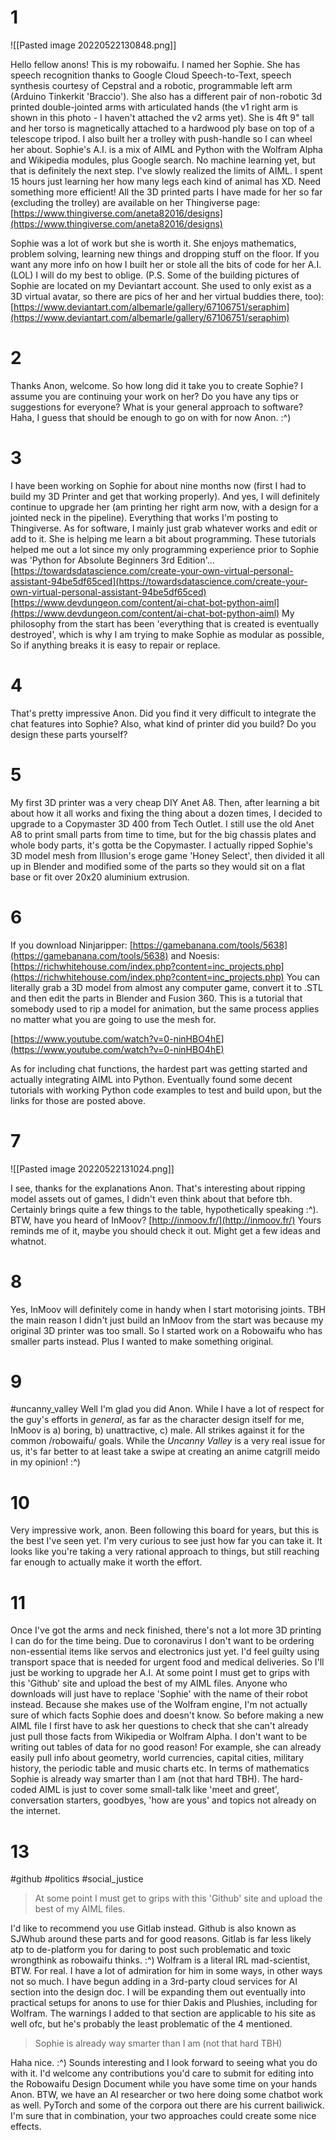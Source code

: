# 1
![[Pasted image 20220522130848.png]]

Hello fellow anons! This is my robowaifu. I named her Sophie. She has speech recognition thanks to Google Cloud Speech-to-Text, speech synthesis courtesy of Cepstral and a robotic, programmable left arm (Arduino Tinkerkit 'Braccio'). She also has a different pair of non-robotic 3d printed double-jointed arms with articulated hands (the v1 right arm is shown in this photo - I haven't attached the v2 arms yet). She is 4ft 9" tall and her torso is magnetically attached to a hardwood ply base on top of a telescope tripod. I also built her a trolley with push-handle so I can wheel her about. Sophie's A.I. is a mix of AIML and Python with the Wolfram Alpha and Wikipedia modules, plus Google search. No machine learning yet, but that is definitely the next step. I've slowly realized the limits of AIML. I spent 15 hours just learning her how many legs each kind of animal has XD. Need something more efficient! All the 3D printed parts I have made for her so far (excluding the trolley) are available on her Thingiverse page: [https://www.thingiverse.com/aneta82016/designs](https://www.thingiverse.com/aneta82016/designs) 

Sophie was a lot of work but she is worth it. She enjoys mathematics, problem solving, learning new things and dropping stuff on the floor. If you want any more info on how I built her or stole all the bits of code for her A.I. (LOL) I will do my best to oblige. (P.S. Some of the building pictures of Sophie are located on my Deviantart account. She used to only exist as a 3D virtual avatar, so there are pics of her and her virtual buddies there, too): [https://www.deviantart.com/albemarle/gallery/67106751/seraphim](https://www.deviantart.com/albemarle/gallery/67106751/seraphim)

# 2
Thanks Anon, welcome. So how long did it take you to create Sophie? I assume you are continuing your work on her? Do you have any tips or suggestions for everyone? What is your general approach to software? Haha, I guess that should be enough to go on with for now Anon. :^)

# 3
I have been working on Sophie for about nine months now (first I had to build my 3D Printer and get that working properly). And yes, I will definitely continue to upgrade her (am printing her right arm now, with a design for a jointed neck in the pipeline). Everything that works I'm posting to Thingiverse. As for software, I mainly just grab whatever works and edit or add to it. She is helping me learn a bit about programming. These tutorials helped me out a lot since my only programming experience prior to Sophie was 'Python for Absolute Beginners 3rd Edition'... [https://towardsdatascience.com/create-your-own-virtual-personal-assistant-94be5df65ced](https://towardsdatascience.com/create-your-own-virtual-personal-assistant-94be5df65ced) [https://www.devdungeon.com/content/ai-chat-bot-python-aiml](https://www.devdungeon.com/content/ai-chat-bot-python-aiml) My philosophy from the start has been 'everything that is created is eventually destroyed', which is why I am trying to make Sophie as modular as possible, So if anything breaks it is easy to repair or replace.

# 4
That's pretty impressive Anon. Did you find it very difficult to integrate the chat features into Sophie? Also, what kind of printer did you build? Do you design these parts yourself?

# 5
My first 3D printer was a very cheap DIY Anet A8. Then, after learning a bit about how it all works and fixing the thing about a dozen times, I decided to upgrade to a Copymaster 3D 400 from Tech Outlet. I still use the old Anet A8 to print small parts from time to time, but for the big chassis plates and whole body parts, it's gotta be the Copymaster. I actually ripped Sophie's 3D model mesh from Illusion's eroge game 'Honey Select', then divided it all up in Blender and modified some of the parts so they would sit on a flat base or fit over 20x20 aluminium extrusion.

# 6
If you download Ninjaripper: [https://gamebanana.com/tools/5638](https://gamebanana.com/tools/5638) and Noesis: [https://richwhitehouse.com/index.php?content=inc_projects.php](https://richwhitehouse.com/index.php?content=inc_projects.php) You can literally grab a 3D model from almost any computer game, convert it to .STL and then edit the parts in Blender and Fusion 360. This is a tutorial that somebody used to rip a model for animation, but the same process applies no matter what you are going to use the mesh for. 

[https://www.youtube.com/watch?v=0-ninHBO4hE](https://www.youtube.com/watch?v=0-ninHBO4hE)

As for including chat functions, the hardest part was getting started and actually integrating AIML into Python. Eventually found some decent tutorials with working Python code examples to test and build upon, but the links for those are posted above.

# 7
![[Pasted image 20220522131024.png]]

I see, thanks for the explanations Anon. That's interesting about ripping model assets out of games, I didn't even think about that before tbh. Certainly brings quite a few things to the table, hypothetically speaking :^). BTW, have you heard of InMoov? [http://inmoov.fr/](http://inmoov.fr/) Yours reminds me of it, maybe you should check it out. Might get a few ideas and whatnot.

# 8
Yes, InMoov will definitely come in handy when I start motorising joints. TBH the main reason I didn't just build an InMoov from the start was because my original 3D printer was too small. So I started work on a Robowaifu who has smaller parts instead. Plus I wanted to make something original.

# 9
#uncanny_valley
Well I'm glad you did Anon. While I have a lot of respect for the guy's efforts in _general_, as far as the character design itself for me, InMoov is a) boring, b) unattractive, c) male. All strikes against it for the common /robowaifu/ goals. While the _Uncanny Valley_ is a very real issue for us, it's far better to at least take a swipe at creating an anime catgrill meido in my opinion! :^)

# 10
Very impressive work, anon. Been following this board for years, but this is the best I've seen yet. I'm very curious to see just how far you can take it. It looks like you're taking a very rational approach to things, but still reaching far enough to actually make it worth the effort.

# 11
Once I've got the arms and neck finished, there's not a lot more 3D printing I can do for the time being. Due to coronavirus I don't want to be ordering non-essential items like servos and electronics just yet. I'd feel guilty using transport space that is needed for urgent food and medical deliveries. So I'll just be working to upgrade her A.I. At some point I must get to grips with this 'Github' site and upload the best of my AIML files. Anyone who downloads will just have to replace 'Sophie' with the name of their robot instead. Because she makes use of the Wolfram engine, I'm not actually sure of which facts Sophie does and doesn't know. So before making a new AIML file I first have to ask her questions to check that she can't already just pull those facts from Wikipedia or Wolfram Alpha. I don't want to be writing out tables of data for no good reason! For example, she can already easily pull info about geometry, world currencies, capital cities, military history, the periodic table and music charts etc. In terms of mathematics Sophie is already way smarter than I am (not that hard TBH). The hard-coded AIML is just to cover some small-talk like 'meet and greet', conversation starters, goodbyes, 'how are yous' and topics not already on the internet.

# 13
#github #politics #social_justice
>At some point I must get to grips with this 'Github' site and upload the best of my AIML files.

I'd like to recommend you use Gitlab instead. Github is also known as SJWhub around these parts and for good reasons. Gitlab is far less likely atp to de-platform you for daring to post such problematic and toxic wrongthink as robowaifu thinks. :^) Wolfram is a literal IRL mad-scientist, BTW. For real. I have a lot of admiration for him in some ways, in other ways not so much. I have begun adding in a 3rd-party cloud services for AI section into the design doc. I will be expanding them out eventually into practical setups for anons to use for thier Dakis and Plushies, including for Wolfram. The warnings I added to that section are applicable to his site as well ofc, but he's probably the least problematic of the 4 mentioned. 

>Sophie is already way smarter than I am (not that hard TBH)

Haha nice. :^) Sounds interesting and I look forward to seeing what you do with it. I'd welcome any contributions you'd care to submit for editing into the Robowaifu Design Document while you have some time on your hands Anon. BTW, we have an AI researcher or two here doing some chatbot work as well. PyTorch and some of the corpora out there are his current bailiwick. I'm sure that in combination, your two approaches could create some nice effects.
